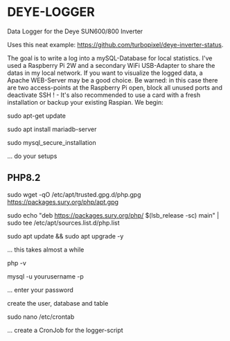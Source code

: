 # DEYE-LOGGER
Data Logger for the Deye SUN600/800 Inverter

Uses this neat example: https://github.com/turbopixel/deye-inverter-status. 

The goal is to write a log into a mySQL-Database for local statistics. I've used a Raspberry Pi 2W and a secondary WiFi USB-Adapter 
to share the datas in my local network. 
If you want to visualize the logged data, a Apache WEB-Server may be a good choice. Be warned: in this case there are two access-points at the
Raspberry Pi open, block all unused ports and deactivate SSH ! - It's also recommended to use a card with a fresh installation or backup your 
existing Raspian.
We begin:

sudo apt-get update

sudo apt install mariadb-server

sudo mysql_secure_installation

... do your setups

PHP8.2
------
sudo wget -qO /etc/apt/trusted.gpg.d/php.gpg https://packages.sury.org/php/apt.gpg

sudo echo "deb https://packages.sury.org/php/ $(lsb_release -sc) main" | sudo tee /etc/apt/sources.list.d/php.list

sudo apt update && sudo apt upgrade -y

... this takes almost a while

php -v

mysql -u yourusername -p

... enter your password

create the user, database and table

sudo nano /etc/crontab

... create a CronJob for the logger-script





